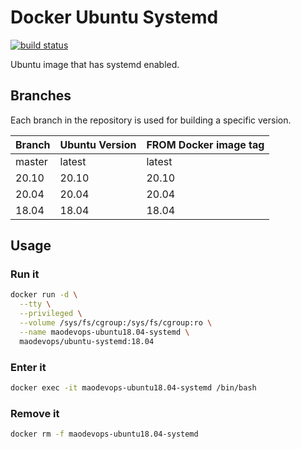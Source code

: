 # Docker Ubuntu Systemd

[![build status](https://img.shields.io/docker/cloud/build/maodevops/ubuntu-systemd)](https://hub.docker.com/repository/docker/maodevops/ubuntu-systemd)

Ubuntu image that has systemd enabled.

## Branches

Each branch in the repository is used for building a specific version.

| Branch | Ubuntu Version | FROM Docker image tag |
| ------ | -------------- | --------------------- |
| master | latest         | latest                |
| 20.10  | 20.10          | 20.10                 |
| 20.04  | 20.04          | 20.04                 |
| 18.04  | 18.04          | 18.04                 |

## Usage

### Run it

```bash
docker run -d \
  --tty \
  --privileged \
  --volume /sys/fs/cgroup:/sys/fs/cgroup:ro \
  --name maodevops-ubuntu18.04-systemd \
  maodevops/ubuntu-systemd:18.04
```

### Enter it

```bash
docker exec -it maodevops-ubuntu18.04-systemd /bin/bash
```

### Remove it

```bash
docker rm -f maodevops-ubuntu18.04-systemd
```
